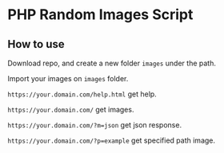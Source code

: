 # PHP Random Images Script

## How to use

Download repo, and create a new folder `images` under the path.

Import your images on `images` folder.

`https://your.domain.com/help.html` get help.

`https://your.domain.com/` get images.

`https://your.domain.com/?m=json` get json response.

`https://your.domain.com/?p=example` get specified path image.
